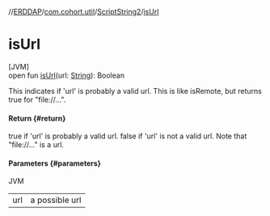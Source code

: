 //[ERDDAP](../../../index.md)/[com.cohort.util](../index.md)/[ScriptString2](index.md)/[isUrl](is-url.md)

# isUrl

[JVM]\
open fun [isUrl](is-url.md)(url: [String](https://docs.oracle.com/en/java/javase/21/docs/api/java.base/java/lang/String.html)): Boolean

This indicates if 'url' is probably a valid url. This is like isRemote, but returns true for &quot;file://...&quot;.

#### Return {#return}

true if 'url' is probably a valid url. false if 'url' is not a valid url. Note that &quot;file://...&quot; is a url.

#### Parameters {#parameters}

JVM

| | |
|---|---|
| url | a possible url |